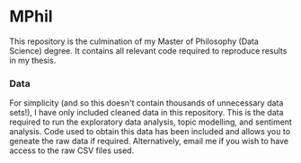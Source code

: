 # MPhil

This repository is the culmination of my Master of Philosophy (Data Science) degree. It contains all relevant code required to reproduce results in my thesis. 

### Data 

For simplicity (and so this doesn't contain thousands of unnecessary data sets!), I have only included cleaned data in this repository. This is the data required to run the exploratory data analysis, topic modelling, and sentiment analysis. Code used to obtain this data has been included and allows you to geneate the raw data if required. Alternatively, email me if you wish to have access to the raw CSV files used. 
